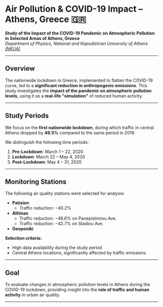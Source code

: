 #  Air Pollution & COVID-19 Impact – Athens, Greece 🇬🇷

**Study of the Impact of the COVID-19 Pandemic on Atmospheric Pollution in Selected Areas of Athens, Greece**  
 *Department of Physics, National and Kapodistrian University of Athens [(NKUA)](https://www.phys.uoa.gr)*  


---

##  Overview

The nationwide lockdown in Greece, implemented to flatten the COVID-19 curve, led to a **significant reduction in anthropogenic emissions**.  This study investigates the **impact of the pandemic on atmospheric pollution levels**, using it as a **real-life "simulation"** of reduced human activity.

---

##  Study Periods

We focus on the **first nationwide lockdown**, during which traffic in central Athens dropped by **49.5%** compared to the same period in 2019.

We distinguish the following time periods:

1. **Pre-Lockdown**: March 1 – 22, 2020  
2. **Lockdown**: March 22 – May 4, 2020  
3. **Post-Lockdown**: May 4 – 31, 2020

---

##  Monitoring Stations

The following air quality stations were selected for analysis:

- **Patision**  
  -  Traffic reduction: −40.2%
- **Athinas**  
  -  Traffic reduction: −46.6% on Panepistimiou Ave.  
  -  Traffic reduction: −42.7% on Stadiou Ave.
- **Geoponiki** 

**Selection criteria:**

- High data availability during the study period
- Central Athens locations, significantly affected by traffic emissions

---

##  Goal

To evaluate changes in atmospheric pollution levels in Athens during the COVID-19 lockdown, providing insight into the **role of traffic and human activity** in urban air quality.

---


